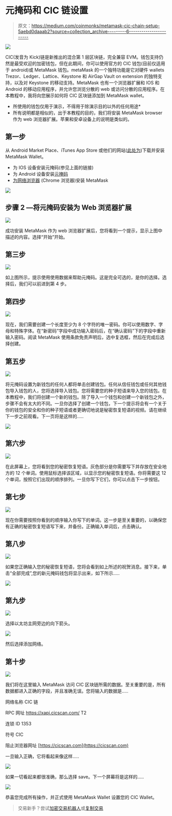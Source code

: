 # 元掩码和 CIC 链设置

> 原文：<https://medium.com/coinmonks/metamask-cic-chain-setup-5aebd0daaab2?source=collection_archive---------6----------------------->

![](img/7fce12b11fbff726d074ab6f14bfb89f.png)

CIC(发音为 Kick)链是新推出的混合第 1 层区块链，完全兼容 EVM。钱包支持仍然是最受欢迎的加密钱包，但在此期间，你可以使用官方的 CIC 钱包(目前仅适用于 android)或 MetaMask 钱包。metaMask 的一个独特功能是它对硬件 wallets Trezor、Ledger、Lattice、Keystone 和 AirGap Vault on extension 的独特支持，以及对 Keystone 的移动支持。MetaMask 也有一个浏览器扩展和 IOS 和 Android 的移动应用程序，并允许您浏览分散的 web 或访问分散的应用程序。在本教程中，我将向您展示如何将 CIC 区块链添加到 MetaMask wallet。

*   所使用的钱包仅用于演示，不得用于除演示目的以外的任何用途*
*   所有说明都是相似的，出于本教程的目的，我们将安装 MetaMask browser 作为 web 浏览器扩展。苹果和安卓设备上的说明是类似的。

## 第一步

从 Android Market Place、iTunes App Store 或他们的网站([此处为](https://metamask.io/download/))下载并安装 MetaMask Wallet。

*   为 IOS 设备安装元掩码(参见上面的链接)
*   为 Android 设备安装[元掩码](https://play.google.com/store/apps/details?id=io.metamask)
*   [为网络浏览器](https://chrome.google.com/webstore/detail/metamask/nkbihfbeogaeaoehlefnkodbefgpgknn) (Chrome 浏览器)安装 MetaMask

![](img/6ccf4afd37858c8cf5775f809f9c9dc9.png)

## 步骤 2 —将元掩码安装为 Web 浏览器扩展

![](img/019a9bea626453548a8bda5542263cd8.png)

成功安装 MetaMask 作为 web 浏览器扩展后，您将看到一个提示，显示上图中描述的内容。选择“开始”开始。

## 第三步

![](img/106ba8cc510679b247d5789fbdac0863.png)

如上图所示，提示使用使用数据来帮助元掩码。这是完全可选的，是你的选择。选择后，我们可以前进到第 4 步。

## 第四步

![](img/6253202057ed331e8122b9b80f19649c.png)

现在，我们需要创建一个长度至少为 8 个字符的唯一密码。你可以使用数字、字母和特殊字体。在“新密码”字段中成功输入密码后，在“确认密码”下的字段中重新输入密码。阅读 MetaMask 使用条款免责声明后，选中复选框，然后在完成后选择创建。

## 第五步

![](img/e47307fe39b9338a2949e0575ecc0499.png)

将元掩码设置为新钱包的任何人都将单击创建钱包。任何从信任钱包或任何其他钱包导入钱包的人，您将选择导入钱包。您将需要您的种子短语来导入您的钱包。在本教程中，我们将创建一个新的钱包。除了导入一个钱包和创建一个新钱包之外，步骤不会有太大的不同。一旦你选择了创建一个钱包，下一个提示将会有一个关于你的钱包的安全和你的种子短语或者更确切地说是秘密恢复短语的视频。请在继续下一步之前观看。下一页将是这样的…..

![](img/2a6b030eba76b86cd90ab6dd8d39b759.png)

## 第六步

![](img/ddde7908060b3bdb2116e24659f66d47.png)

在此屏幕上，您将看到您的秘密恢复短语。灰色部分是你需要写下并存放在安全地方的 12 个单词。使用鼠标选择该区域，以显示您的秘密恢复短语。你将需要这 12 个单词，按照它们出现的顺序排列。一旦你写下它们，你可以点击下一步按钮。

## 第七步

![](img/984c4dd2f99f1c623aa76a310e480325.png)

现在你需要按照你看到的顺序输入你写下的单词。这一步是至关重要的，以确保您有正确的秘密恢复短语写下来，并备份。正确输入单词后，点击确认。

## 第八步

![](img/b59097e91dee758284f0b940bedfbe4b.png)

如果您正确输入您的秘密恢复短语，您将会看到如上所述的祝贺消息。接下来，单击“全部完成”,您的新元掩码钱包将显示出来，如下所示…..

![](img/59cd20abc4657b1d7767323d3316dba9.png)

## 第九步

![](img/e5541f64e0aecc98ec6837690219aca7.png)

选择以太坊主网旁边的向下箭头。

![](img/79d0134659e900d5f070e8128e501446.png)

然后选择添加网络。

## 第十步

![](img/83607da1bb4d54c8b2a8bbb588438c33.png)

我们将在这里输入 MetaMask 访问 CIC 区块链所需的数据。至关重要的是，所有数据都进入正确的字段，并且准确无误。您将输入的数据是…..

网络名称
CIC 链

RPC 网址
https://xapi.cicscan.com/ T2

连锁 ID
1353

符号
CIC

阻止浏览器网址
[https://cicscan.com](https://cicscan.com)

一旦输入正确，它将看起来像这样…..

![](img/d8443991a9a68b6ceaadc1af60bf36c2.png)

如果一切看起来都很准确，那么选择 save。下一个屏幕将是这样的…..

![](img/c71fe6674a6d60b4c5c0f55dd4bb4383.png)

恭喜您完成所有操作，并正式使用 MetaMask Wallet 设置您的 CIC Wallet。

> 交易新手？尝试[加密交易机器人](/coinmonks/crypto-trading-bot-c2ffce8acb2a)或[复制交易](/coinmonks/top-10-crypto-copy-trading-platforms-for-beginners-d0c37c7d698c)